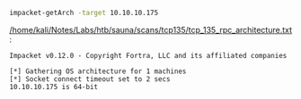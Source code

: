 ```bash
impacket-getArch -target 10.10.10.175
```

[/home/kali/Notes/Labs/htb/sauna/scans/tcp135/tcp_135_rpc_architecture.txt](file:///home/kali/Notes/Labs/htb/sauna/scans/tcp135/tcp_135_rpc_architecture.txt):

```
Impacket v0.12.0 - Copyright Fortra, LLC and its affiliated companies

[*] Gathering OS architecture for 1 machines
[*] Socket connect timeout set to 2 secs
10.10.10.175 is 64-bit


```
